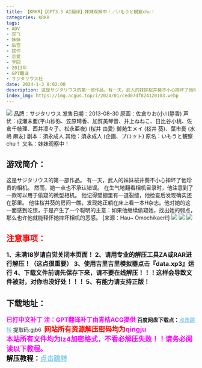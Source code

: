 ```yaml
---
title: 【KRKR】【GPT3.5 AI翻译】妹妹观察中！／いもうと観察chu！
categories: KRKR
tags:
- ADV
- 双飞
- 妹妹
- 后宫
- 拔作
- 恋爱
- 学园
- 2013年
- GPT翻译
- サジタリウス社
date: 2024-1-3 8:02:00
description: 这是サジタリウス的第一部作品。有一天，武人的妹妹桜井葵不小心摔坏了他珍贵的相机。然而，她一点也不承认错误。在生气地翻看相机目录时，他注意到了一款可以用于偷窥的微型相机。他记得壁橱里有一道裂缝，他检查后发现确实还在那里。
index_img: https://img.acgus.top/i/2024/01/ced07df824120103.webp
---
```

![](https://img.acgus.top/i/2024/01/ced07df824120103.webp)
品牌：サジタリウス
发售日期：2013-08-30
原画：佐倉りお(小川静香)
声优：成瀬未亜(平山紗弥、笠原晴香、加賀美琴音、井上ねねこ、日比谷小桃、佐倉千枝理、酉井凛々子、松永亜夜) (桜井 由愛) 御苑生メイ (桜井 葵)、葉市憂 (水嶋 麻友)
剧本：須永成人
其他：須永成人 (企画、プロット)
原名：いもうと観察chu！
又名：妹妹观察中！

## 游戏简介：
这是サジタリウス的第一部作品。
有一天，武人的妹妹桜井葵不小心摔坏了他珍贵的相机。
然而，她一点也不承认错误。
在生气地翻看相机目录时，他注意到了一款可以用于偷窥的微型相机。
他记得壁橱里有一道裂缝，他检查后发现确实还在那里。
他往桜井葵的房间一瞧，发现她正躺在床上看一本H杂志。他对她的这一面感到吃惊，于是产生了一个聪明的主意：如果他继续偷窥她，找出她的弱点，那么也许他就能释怀她摔坏相机的恶感。
[来源：Hau~ Omochikaeri!]
![](https://img.acgus.top/i/2024/01/bfb3edd0da120115.webp)
![](https://img.acgus.top/i/2024/01/74fc9bb7d4120111.webp)
![](https://img.acgus.top/i/2024/01/fb77b7bcc4120107.webp)





## <font color=#FF0000 >注意事项：</font>
<font size=3><b>1、未满18岁请自觉关闭本页面！
2、请用专业的解压工具ZA或RAR进行解压！（这点很重要）
3、使用吉里吉里模拟器点击『data.xp3』运行
4、下载文件前请先保存下来，请不要在线解压！！！这样会导致文件被封，对你也没好处！！！
5、有能力请支持正版！</b></font>

## 下载地址：
<font color=#FF00FF size=3><b>已打中文补丁</b></font>
<font color=#FF00FF size=3>**注：GPT翻译补丁由青桔ACG提供**</font>
<b>百度网盘下载点：</b><a href="https://pan.baidu.com/s/1x5Xi7pYioUbzKiR7fj9-rA?pwd=gjb6" style="color: #87CEEB;"><b>点击跳转</b></a> 提取码:gjb6
<a style="padding: 0" href="https://post.qingju.org/AD/"><img style="max-width:100%" src="https://img.acgus.top/i/2024/07/478f689b8021d8d499ab43d21acf137a.gif" alt=""></a>
<b><font color=#FF0000 size=4>网站所有资源解压密码均为</b></font><b><font color=#FF00FF size=4>qingju</font><font color=#FF0000 ></font></b><br><b><font color=#FF00FF size=4>本站所有文件均为lz4加密格式，不看必解压失败！！请务必阅读以下教程。</b></font><br><b><font color=#000 size=4>解压教程：</b><a href="https://post.qingju.org/tutorial/000/" style="color: #87CEEB;"><b>点击跳转</b></a>
